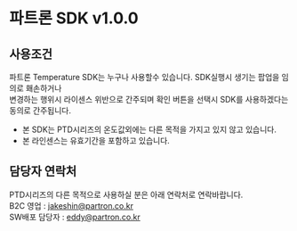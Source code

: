 # 파트론 SDK v1.0.0
## 사용조건
파트론 Temperature SDK는 누구나 사용할수 있습니다. SDK실행시 생기는 팝업을 임의로 홰손하거나  
변경하는 행위시 라이센스 위반으로 간주되며 확인 버튼을 선택시 SDK를 사용하겠다는 동의로 간주됩니다.  
  * 본 SDK는 PTD시리즈의 온도값외에는 다른 목적을 가지고 있지 않고 있습니다.  
  * 본 라인센스는 유효기간을 포함하고 있습니다.  

## 담당자 연락처

PTD시리즈의 다른 목적으로 사용하실 분은 아래 연락처로 연락바랍니다.  
B2C 영업 : jakeshin@partron.co.kr  
SW배포 담당자 : eddy@partron.co.kr  
